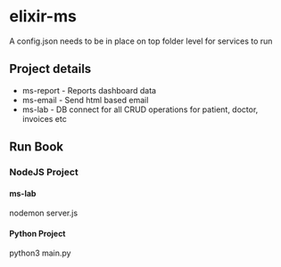 # elixir-ms
A config.json needs to be in place on top folder level for services to run

## Project details
- ms-report    -  Reports dashboard data 
- ms-email     -  Send html based email
- ms-lab       -  DB connect for all CRUD operations for patient, doctor, invoices etc

## Run Book
### NodeJS Project
#### ms-lab
nodemon server.js

#### Python Project
python3 main.py
